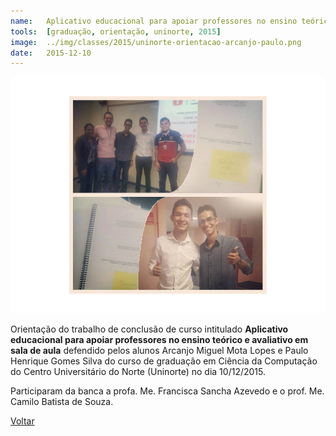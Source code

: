 ```yaml
---
name:  	Aplicativo educacional para apoiar professores no ensino teórico e avaliativo em sala de aula
tools: 	[graduação, orientação, uninorte, 2015]
image: 	../img/classes/2015/uninorte-orientacao-arcanjo-paulo.png
date: 	2015-12-10
---
```


![](../img/classes/2015/uninorte-orientacao-arcanjo-paulo.png)

Orientação do trabalho de conclusão de curso intitulado **Aplicativo educacional para apoiar professores no ensino teórico e avaliativo em sala de aula** defendido pelos alunos Arcanjo Miguel Mota Lopes e Paulo Henrique Gomes Silva do curso de graduação em Ciência da Computação do Centro Universitário do Norte (Uninorte) no dia 10/12/2015. 

Participaram da banca a profa. Me. Francisca Sancha Azevedo e o prof. Me. Camilo Batista de Souza. 

<p class="text-center">
	<a class="btn btn-outline-primary mt-1" href="{{ site.baseurl }}/classes/">Voltar</a>
</p>